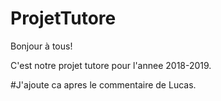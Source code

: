 # ProjetTutore

Bonjour à tous!

C'est notre projet tutore pour l'annee 2018-2019.



#J'ajoute ca apres le commentaire de Lucas.
